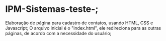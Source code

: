 # IPM-Sistemas-teste-;
Elaboração de página para cadastro de contatos, usando HTML, CSS e Javascript;
O arquivo inicial é o "index.html", ele redireciona para as outras páginas, de acordo com a necessidade do usuário;
